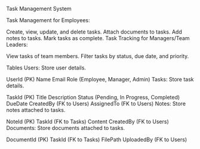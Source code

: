 Task Management System

Task Management for Employees:

Create, view, update, and delete tasks.
Attach documents to tasks.
Add notes to tasks.
Mark tasks as complete.
Task Tracking for Managers/Team Leaders:

View tasks of team members.
Filter tasks by status, due date, and priority.

Tables
Users: Store user details.

UserId (PK)
Name
Email
Role (Employee, Manager, Admin)
Tasks: Store task details.

TaskId (PK)
Title
Description
Status (Pending, In Progress, Completed)
DueDate
CreatedBy (FK to Users)
AssignedTo (FK to Users)
Notes: Store notes attached to tasks.

NoteId (PK)
TaskId (FK to Tasks)
Content
CreatedBy (FK to Users)
Documents: Store documents attached to tasks.

DocumentId (PK)
TaskId (FK to Tasks)
FilePath
UploadedBy (FK to Users)
